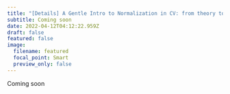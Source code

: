```yaml
---
title: "[Details] A Gentle Intro to Normalization in CV: from theory to applications"
subtitle: Coming soon
date: 2022-04-12T04:12:22.959Z
draft: false
featured: false
image:
  filename: featured
  focal_point: Smart
  preview_only: false
---
```

Coming soon